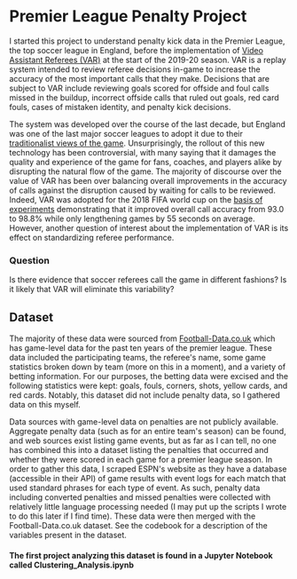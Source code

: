 # Premier League Penalty Project
I started this project to understand penalty kick data in the Premier League, the top soccer league in England, before the implementation of [Video Assistant Referees (VAR)](https://en.wikipedia.org/wiki/Video_assistant_referee) at the start of the 2019-20 season. VAR is a replay system intended to review referee decisions in-game to increase the accuracy of the most important calls that they make. Decisions that are subject to VAR include reviewing goals scored for offside and foul calls missed in the buildup, incorrect offside calls that ruled out goals, red card fouls, cases of mistaken identity, and penalty kick decisions.  

The system was developed over the course of the last decade, but England was one of the last major soccer leagues to adopt it due to their [traditionalist views of the game](https://sites.duke.edu/wcwp/2019/04/01/a-brief-history-and-defense-of-var/). Unsurprisingly, the rollout of this new technology has been controversial, with many saying that it damages the quality and experience of the game for fans, coaches, and players alike by disrupting the natural flow of the game. The majority of discourse over the value of VAR has been over balancing overall improvements in the accuracy of calls against the disruption caused by waiting for calls to be reviewed. Indeed, VAR was adopted for the 2018 FIFA world cup on the [basis of experiments](http://static-3eb8.kxcdn.com/documents/648/071316_030318_AGM_Media_Package_Final.pdf) demonstrating that it improved overall call accuracy from 93.0 to 98.8% while only lengthening games by 55 seconds on average. However, another question of interest about the implementation of VAR is its effect on standardizing referee performance.

### Question

Is there evidence that soccer referees call the game in different fashions? Is it likely that VAR will eliminate this variability?

## Dataset

The majority of these data were sourced from [Football-Data.co.uk](Football-Data.co.uk) which has game-level data for the past ten years of the premier league. These data included the participating teams, the referee's name, some game statistics broken down by team (more on this in a moment), and a variety of betting information. For our purposes, the betting data were excised and the following statistics were kept: goals, fouls, corners, shots, yellow cards, and red cards. Notably, this dataset did not include penalty data, so I gathered data on this myself. 

Data sources with game-level data on penalties are not publicly available. Aggregate penalty data (such as for an entire team's season) can be found, and web sources exist listing game events, but as far as I can tell, no one has combined this into a dataset listing the penalties that occurred and whether they were scored in each game for a premier league season. In order to gather this data, I scraped ESPN's website as they have a database (accessible in their API) of game results with event logs for each match that used standard phrases for each type of event. As such, penalty data including converted penalties and missed penalties were collected with relatively little language processing needed (I may put up the scripts I wrote to do this later if I find time). These data were then merged with the Football-Data.co.uk dataset. See the codebook for a description of the variables present in the dataset.

#### The first project analyzing this dataset is found in a Jupyter Notebook called Clustering_Analysis.ipynb